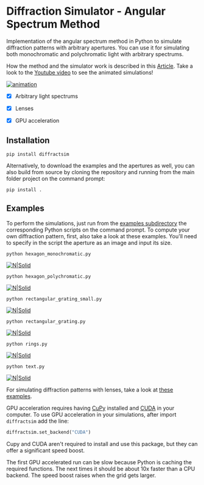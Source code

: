 # Diffraction Simulator - Angular Spectrum Method

Implementation of the angular spectrum method in Python to simulate diffraction patterns with arbitrary apertures. You can use it for simulating both monochromatic and polychromatic light with arbitrary spectrums.

How the method and the simulator work is described in this [Article](https://rafael-fuente.github.io/simulating-diffraction-patterns-with-the-angular-spectrum-method-and-python.html). Take a look to the [Youtube video](https://youtu.be/Ft8CMEooBAE) to see the animated simulations!

[![animation](/images/diffraction_animated.gif)](https://www.youtube.com/watch?v=Ft8CMEooBAE)

- [x] Arbitrary light spectrums
- [x] Lenses
- [x] GPU acceleration


## Installation
```
pip install diffractsim
```

Alternatively, to download the examples and the apertures as well, you can also build from source by cloning the repository and running from the main folder project on the command prompt:
```
pip install .
```

## Examples

To perform the simulations, just run from the [examples subdirectory](https://github.com/rafael-fuente/Diffraction-Simulations--Angular-Spectrum-Method/tree/main/examples) the corresponding Python scripts on the command prompt. 
To compute your own diffraction pattern, first, also take a look at these examples. You'll need to specify in the script the aperture as an image and input its size.

```
python hexagon_monochromatic.py
```

[![N|Solid](/images/hexagon_monochromatic.png)](/images/hexagon_monochromatic.png)

```
python hexagon_polychromatic.py
```

[![N|Solid](/images/hexagon_polychromatic.png)](/images/hexagon_polychromatic.png)

```
python rectangular_grating_small.py
```

[![N|Solid](/images/rectangular_grating_small.png)](/images/rectangular_grating_small.png)

```
python rectangular_grating.py
```

[![N|Solid](/images/rectangular_grating.png)](/images/rectangular_grating.png)

```
python rings.py
```

[![N|Solid](/images/rings.png)](/images/rings.png)

```
python text.py
```

[![N|Solid](/images/text.png)](/images/text.png)

For simulating diffraction patterns with lenses, take a look at [these examples](https://github.com/rafael-fuente/Diffraction-Simulations--Angular-Spectrum-Method/blob/main/Simulations%20with%20lenses.md).

GPU acceleration requires having [CuPy](https://docs.cupy.dev/en/stable/install.html) installed and [CUDA](https://developer.nvidia.com/cuda-downloads) in your computer. 
To use GPU acceleration in your simulations, after import `diffractsim` add the line:

```python
diffractsim.set_backend("CUDA")
```
Cupy and CUDA aren't required to install and use this package, but they can offer a significant speed boost.

The first GPU accelerated run can be slow because Python is caching the required functions. The next times it should be about 10x faster than a CPU backend. The speed boost raises when the grid gets larger.
